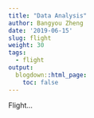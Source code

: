 ```yaml
---
title: "Data Analysis"
author: Bangyou Zheng
date: '2019-06-15'
slug: flight
weight: 30
tags:
  - flight
output:
  blogdown::html_page:
    toc: false
---
```



Flight...